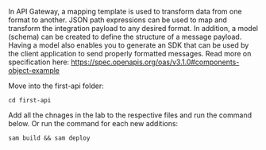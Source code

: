 <!-- Message Transformation -->
In API Gateway, a mapping template is used to transform data from one format to another. JSON path expressions can be used to map and transform the integration payload to any desired format. In addition, a model (schema) can be created to define the structure of a message payload. Having a model also enables you to generate an SDK that can be used by the client application to send properly formatted messages.
Read more on specification here: https://spec.openapis.org/oas/v3.1.0#components-object-example

Move into the first-api folder: 

    cd first-api

Add all the chnages in the lab to the respective files and run the command below. Or run the command for each new additions:

    sam build && sam deploy


